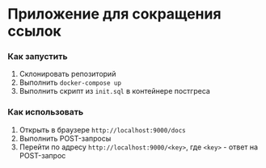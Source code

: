 # Приложение для сокращения ссылок

### Как запустить
1. Склонировать репозиторий
2. Выполнить `docker-compose up`
3. Выполнить скрипт из `init.sql` в контейнере постгреса

### Как использовать
1. Открыть в браузере `http://localhost:9000/docs`
2. Выполнить POST-запросы
3. Перейти по адресу `http://localhost:9000/<key>`, где `<key>` - ответ на POST-запрос